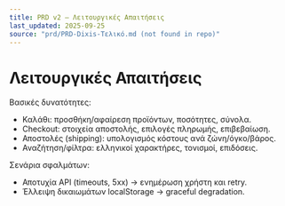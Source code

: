 ```yaml
---
title: PRD v2 — Λειτουργικές Απαιτήσεις
last_updated: 2025-09-25
source: "prd/PRD-Dixis-Τελικό.md (not found in repo)"
---
```


# Λειτουργικές Απαιτήσεις

Βασικές δυνατότητες:
- Καλάθι: προσθήκη/αφαίρεση προϊόντων, ποσότητες, σύνολα.
- Checkout: στοιχεία αποστολής, επιλογές πληρωμής, επιβεβαίωση.
- Αποστολές (shipping): υπολογισμός κόστους ανά ζώνη/όγκο/βάρος.
- Αναζήτηση/φίλτρα: ελληνικοί χαρακτήρες, τονισμοί, επιδόσεις.

Σενάρια σφαλμάτων:
- Αποτυχία API (timeouts, 5xx) → ενημέρωση χρήστη και retry.
- Έλλειψη δικαιωμάτων localStorage → graceful degradation.
